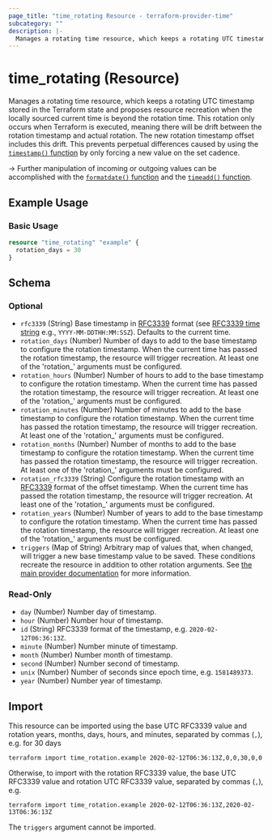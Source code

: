 ```yaml
---
page_title: "time_rotating Resource - terraform-provider-time"
subcategory: ""
description: |-
  Manages a rotating time resource, which keeps a rotating UTC timestamp stored in the Terraform state and proposes resource recreation when the locally sourced current time is beyond the rotation time. This rotation only occurs when Terraform is executed, meaning there will be drift between the rotation timestamp and actual rotation. The new rotation timestamp offset includes this drift. This prevents perpetual differences caused by using the timestamp() function https://www.terraform.io/docs/configuration/functions/timestamp.html by only forcing a new value on the set cadence.
---
```


# time_rotating (Resource)

Manages a rotating time resource, which keeps a rotating UTC timestamp stored in the Terraform state and proposes resource recreation when the locally sourced current time is beyond the rotation time. This rotation only occurs when Terraform is executed, meaning there will be drift between the rotation timestamp and actual rotation. The new rotation timestamp offset includes this drift. This prevents perpetual differences caused by using the [`timestamp()` function](https://www.terraform.io/docs/configuration/functions/timestamp.html) by only forcing a new value on the set cadence.

-> Further manipulation of incoming or outgoing values can be accomplished with the [`formatdate()` function](https://www.terraform.io/docs/configuration/functions/formatdate.html) and the [`timeadd()` function](https://www.terraform.io/docs/configuration/functions/timeadd.html).

## Example Usage

### Basic Usage

```terraform
resource "time_rotating" "example" {
  rotation_days = 30
}
```

<!-- schema generated by tfplugindocs -->
## Schema

### Optional

- `rfc3339` (String) Base timestamp in [RFC3339](https://datatracker.ietf.org/doc/html/rfc3339#section-5.8) format (see [RFC3339 time string](https://tools.ietf.org/html/rfc3339#section-5.8) e.g., `YYYY-MM-DDTHH:MM:SSZ`). Defaults to the current time.
- `rotation_days` (Number) Number of days to add to the base timestamp to configure the rotation timestamp. When the current time has passed the rotation timestamp, the resource will trigger recreation. At least one of the 'rotation_' arguments must be configured.
- `rotation_hours` (Number) Number of hours to add to the base timestamp to configure the rotation timestamp. When the current time has passed the rotation timestamp, the resource will trigger recreation. At least one of the 'rotation_' arguments must be configured.
- `rotation_minutes` (Number) Number of minutes to add to the base timestamp to configure the rotation timestamp. When the current time has passed the rotation timestamp, the resource will trigger recreation. At least one of the 'rotation_' arguments must be configured.
- `rotation_months` (Number) Number of months to add to the base timestamp to configure the rotation timestamp. When the current time has passed the rotation timestamp, the resource will trigger recreation. At least one of the 'rotation_' arguments must be configured.
- `rotation_rfc3339` (String) Configure the rotation timestamp with an [RFC3339](https://datatracker.ietf.org/doc/html/rfc3339#section-5.8) format of the offset timestamp. When the current time has passed the rotation timestamp, the resource will trigger recreation. At least one of the 'rotation_' arguments must be configured.
- `rotation_years` (Number) Number of years to add to the base timestamp to configure the rotation timestamp. When the current time has passed the rotation timestamp, the resource will trigger recreation. At least one of the 'rotation_' arguments must be configured.
- `triggers` (Map of String) Arbitrary map of values that, when changed, will trigger a new base timestamp value to be saved. These conditions recreate the resource in addition to other rotation arguments. See [the main provider documentation](../index.md) for more information.

### Read-Only

- `day` (Number) Number day of timestamp.
- `hour` (Number) Number hour of timestamp.
- `id` (String) RFC3339 format of the timestamp, e.g. `2020-02-12T06:36:13Z`.
- `minute` (Number) Number minute of timestamp.
- `month` (Number) Number month of timestamp.
- `second` (Number) Number second of timestamp.
- `unix` (Number) Number of seconds since epoch time, e.g. `1581489373`.
- `year` (Number) Number year of timestamp.

## Import

This resource can be imported using the base UTC RFC3339 value and rotation years, months, days, hours, and minutes, separated by commas (`,`), e.g. for 30 days

```shell
terraform import time_rotation.example 2020-02-12T06:36:13Z,0,0,30,0,0
```

Otherwise, to import with the rotation RFC3339 value, the base UTC RFC3339 value and rotation UTC RFC3339 value, separated by commas (`,`), e.g.

```shell
terraform import time_rotation.example 2020-02-12T06:36:13Z,2020-02-13T06:36:13Z
```

The `triggers` argument cannot be imported.

